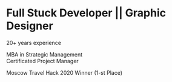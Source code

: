 # Full Stuck Developer || Graphic Designer  
  
20+ years experience  
  
MBA in Strategic Management  
Certificated Project Manager  
  
Moscow Travel Hack 2020 Winner (1-st Place) 
